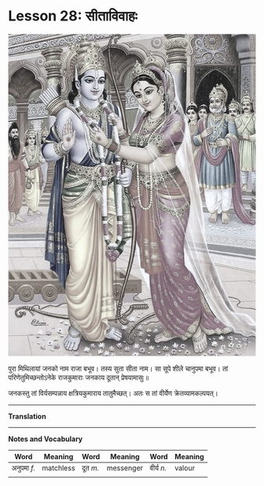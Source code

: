# Lesson 28: सीताविवाहः

![picture of Seetha-Rama](./images/r1l28.jpeg)

पुरा मिथिलायां जनको नाम राजा बभूव। तस्य सुता सीता नाम। सा सूपे शीले चानुपमा बभूव। तां परिणेतुमिच्छन्तोऽनेके राजकुमाराः जनकाय दूतान् प्रेषयामासुः॥

जनकस्तु तां विर्यसम्पन्नाय क्षत्रियकुमाराय तातुमैच्छत्। अतः स तां वीर्येण क्रेतव्यामकल्पयत्।
 
---

**Translation**


---

**Notes and Vocabulary**

| Word | Meaning | Word | Meaning | Word | Meaning |
| --- | --- | --- | --- | --- | --- |
| अनुपमा *f.* | matchless | दूत *m.* | messenger | वीर्य *n.* | valour |
|  |  |  |  |  |  |
